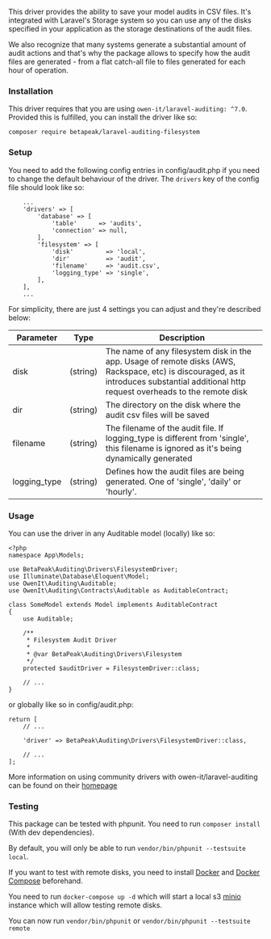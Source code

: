 This driver provides the ability to save your model audits in CSV files. It's integrated with Laravel's Storage system
so you can use any of the disks specified in your application as the storage destinations of the audit files.

We also recognize that many systems generate a substantial amount of audit actions and that's why the package allows
to specify how the audit files are generated - from a flat catch-all file to files generated for each hour of operation.

### Installation

This driver requires that you are using `owen-it/laravel-auditing: ^7.0`. Provided this is fulfilled,
you can install the driver like so:

```
composer require betapeak/laravel-auditing-filesystem
```

### Setup

You need to add the following config entries in config/audit.php if you need to change the default behaviour of the driver.
The `drivers` key of the config file should look like so:

```
    ...
    'drivers' => [
        'database' => [
            'table'      => 'audits',
            'connection' => null,
        ],
        'filesystem' => [
            'disk'         => 'local',
            'dir'          => 'audit',
            'filename'     => 'audit.csv',
            'logging_type' => 'single',
        ],
    ],
    ...
```

For simplicity, there are just 4 settings you can adjust and they're described below:

| Parameter   |      Type      |  Description |
|----------|:-------------:|------|
| disk | (string) | The name of any filesystem disk in the app. Usage of remote disks (AWS, Rackspace, etc) is discouraged, as it introduces substantial additional http request overheads to the remote disk |
| dir | (string) | The directory on the disk where the audit csv files will be saved |
| filename | (string) | The filename of the audit file. If logging_type is different from 'single', this filename is ignored as it's being dynamically generated |
| logging_type | (string) | Defines how the audit files are being generated. One of 'single', 'daily' or 'hourly'. |


### Usage

You can use the driver in any Auditable model (locally) like so:

```
<?php
namespace App\Models;

use BetaPeak\Auditing\Drivers\FilesystemDriver;
use Illuminate\Database\Eloquent\Model;
use OwenIt\Auditing\Auditable;
use OwenIt\Auditing\Contracts\Auditable as AuditableContract;

class SomeModel extends Model implements AuditableContract
{
    use Auditable;

    /**
     * Filesystem Audit Driver
     *
     * @var BetaPeak\Auditing\Drivers\Filesystem
     */
    protected $auditDriver = FilesystemDriver::class;

    // ...
}
```

or globally like so in config/audit.php:

```
return [
    // ...

    'driver' => BetaPeak\Auditing\Drivers\FilesystemDriver::class,

    // ...
];
```

More information on using community drivers with owen-it/laravel-auditing can be found on their [homepage](http://www.laravel-auditing.com/docs/7.0/audit-drivers)

### Testing

This package can be tested with phpunit. You need to run `composer install` (With dev dependencies).

By default, you will only be able to run `vendor/bin/phpunit --testsuite local`.

If you want to test with remote disks, you need to install [Docker](https://docs.docker.com/engine/install/ubuntu/) and [Docker Compose](https://docs.docker.com/compose/install/) beforehand.

You need to run `docker-compose up -d` which will start a local s3 [minio](https://min.io/) instance which will allow testing remote disks.

You can now run `vendor/bin/phpunit` or `vendor/bin/phpunit --testsuite remote`
